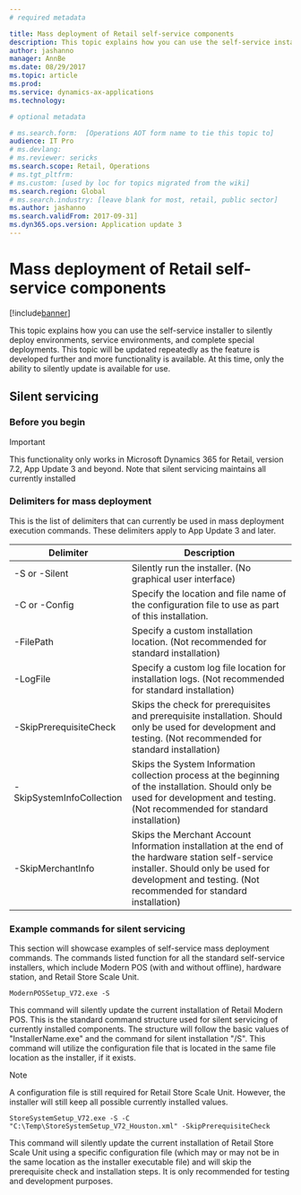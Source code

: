 ```yaml
---
# required metadata

title: Mass deployment of Retail self-service components
description: This topic explains how you can use the self-service installer to silently deploy environments, service environments, and complete special deployments.
author: jashanno
manager: AnnBe
ms.date: 08/29/2017
ms.topic: article
ms.prod: 
ms.service: dynamics-ax-applications
ms.technology: 

# optional metadata

# ms.search.form:  [Operations AOT form name to tie this topic to]
audience: IT Pro
# ms.devlang: 
# ms.reviewer: sericks
ms.search.scope: Retail, Operations 
# ms.tgt_pltfrm: 
# ms.custom: [used by loc for topics migrated from the wiki]
ms.search.region: Global 
# ms.search.industry: [leave blank for most, retail, public sector]
ms.author: jashanno
ms.search.validFrom: 2017-09-31]
ms.dyn365.ops.version: Application update 3
---
```


# Mass deployment of Retail self-service components

[!include[banner](../includes/banner.md)]

This topic explains how you can use the self-service installer to silently deploy environments, service environments, and complete special deployments. This topic will be updated repeatedly as the feature is developed further and more functionality is available.  At this time, only the ability to silently update is available for use.

## Silent servicing
### Before you begin
> [!IMPORTANT]
> This functionality only works in Microsoft Dynamics 365 for Retail, version 7.2, App Update 3 and beyond.  Note that silent servicing maintains all currently installed 

### Delimiters for mass deployment
This is the list of delimiters that can currently be used in mass deployment execution commands. These delimiters apply to App Update 3 and later.

|Delimiter | Description|
|----------|------------|
|-S or -Silent| Silently run the installer. (No graphical user interface) |
|-C or -Config| Specify the location and file name of the configuration file to use as part of this installation. |
|-FilePath| Specify a custom installation location. (Not recommended for standard installation)
|-LogFile| Specify a custom log file location for installation logs. (Not recommended for standard installation) |
|-SkipPrerequisiteCheck| Skips the check for prerequisites and prerequisite installation.  Should only be used for development and testing. (Not recommended for standard installation)
|-SkipSystemInfoCollection| Skips the System Information collection process at the beginning of the installation.  Should only be used for development and testing. (Not recommended for standard installation) |
|-SkipMerchantInfo| Skips the Merchant Account Information installation at the end of the hardware station self-service installer.  Should only be used for development and testing. (Not recommended for standard installation) |

### Example commands for silent servicing
This section will showcase examples of self-service mass deployment commands.  The commands listed function for all the standard self-service installers, which include Modern POS (with and without offline), hardware station, and Retail Store Scale Unit.

```
ModernPOSSetup_V72.exe -S
```

This command will silently update the current installation of Retail Modern POS.  This is the standard command structure used for silent servicing of currently installed components.  The structure will follow the basic values of "InstallerName.exe" and the command for silent installation "/S".  This command will utilize the configuration file that is located in the same file location as the installer, if it exists.

> [!NOTE]
> A configuration file is still required for Retail Store Scale Unit.  However, the installer will still keep all possible currently installed values.

```
StoreSystemSetup_V72.exe -S -C "C:\Temp\StoreSystemSetup_V72_Houston.xml" -SkipPrerequisiteCheck
```

This command will silently update the current installation of Retail Store Scale Unit using a specific configuration file (which may or may not be in the same location as the installer executable file) and will skip the prerequisite check and installation steps. It is only recommended for testing and development purposes.
